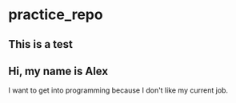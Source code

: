 # practice_repo
This is a test
-------------------
Hi, my name is Alex
---
I want to get into programming because I don't like my current job.
